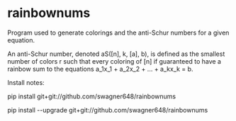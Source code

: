 # rainbownums
Program used to generate colorings and the anti-Schur numbers for a given equation.

An anti-Schur number, denoted aS([n], k, [a], b), is defined as the smallest number of colors r such that every coloring of [n] if guaranteed to have a rainbow sum to the equations a_1x_1 + a_2x_2 + ... + a_kx_k = b.

Install notes:

pip install git+git://github.com/swagner648/rainbownums

pip install --upgrade git+git://github.com/swagner648/rainbownums